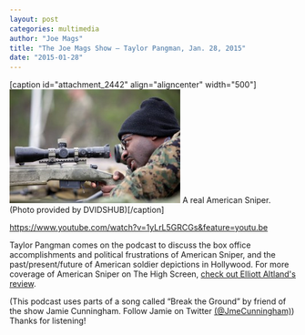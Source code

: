 ```yaml
---
layout: post
categories: multimedia
author: "Joe Mags"
title: "The Joe Mags Show — Taylor Pangman, Jan. 28, 2015"
date: "2015-01-28"
---
```


\[caption id="attachment\_2442" align="aligncenter" width="500"\][![A real American Sniper. (Photo provided by DVIDSHUB)](/img/American-Sniper-300x200.jpg)](http://www.flickr.com/photos/dvids/6941214763/in/photolist-aCN1jw-8TWHQF-bznxjB-avetDX-9isSsi-a9G5vs-9LvVWX-bJMVL4-4ZsWUx-6xbwFE-a4Qhg6-eJvNrY-byLStw-5XRZao-8m2nVi-5U9QsW-5Ge2vK-o1LATi-6xbuqd-41XTkK-5kHAZQ-5AbsM5-7sHuWR-5tFwKC-fZgAKd-qbxFp-7oU666-8HZTmi-foQUE8-foQYsk-fcjoLW-9Hc9KB-Q1z1y-8c2174-9KTrSH-bnfuYt-53u628-9Ltt95-9LzKtm-5UjDVH-fZhg44-fZhjq6-3NeHPE-2XBEA6-2XG851-2XBL7g-2XBP52-bwUjZD-fZgFgs-6xbsiE) A real American Sniper. (Photo provided by DVIDSHUB)\[/caption\]

https://www.youtube.com/watch?v=1yLrL5GRCGs&feature=youtu.be

Taylor Pangman comes on the podcast to discuss the box office accomplishments and political frustrations of American Sniper, and the past/present/future of American soldier depictions in Hollywood. For more coverage of American Sniper on The High Screen, [check out Elliott Altland's review](http://www.thehighscreen.com/2015/01/good-vs-evil-american-sniper/).

(This podcast uses parts of a song called “Break the Ground” by friend of the show Jamie Cunningham. Follow Jamie on Twitter [(@JmeCunningham)](https://twitter.com/jmecunningham)) Thanks for listening!
